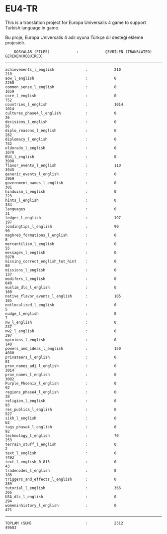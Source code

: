 # EU4-TR

This is a translation project for Europa Universalis 4 game to support Turkish language in game.

Bu proje, Europa Universalis 4 adlı oyuna Türkçe dil desteği ekleme projesidir.


		DOSYALAR (FILES)			:			 ÇEVRİLEN (TRANSLATED)					GEREKEN(REQUIRED)             
   ------------------------------------------------------------------------------------------------------------
	achievements_l_english 	    		: 		 	 210									    210
	aow_l_english          		    	:			 0									    2260
	common_sense_l_english 		    	:			 0										1659
	core_l_english     	   		    	:			 0										752
	countries_l_english    		    	:			 1014										1014
	cultures_phase4_l_english       	:		   	 0										36
	decisions_l_english			       	:			 0										56
	diplo_reasons_l_english	    		:			 0										282
	diplomacy_l_english	      			:			 0										742
	eldorado_l_english		      		:			 0										1078
	EU4_l_english				        :			 0										3998
	flavor_events_l_english		    	:			 110										3945
	generic_events_l_english 	    	:			 0										3969
	government_names_l_english  		:			 0										381
	hinduism_l_english	      			:			 0										223
	hints_l_english		         		:			 0										334
	languages					        :			 0										31
	ledger_l_english			        :			 197										197
	loadingtips_l_english		      	:			 90										90
	maghreb_formations_l_english	    :			 0										8
	mercantilism_l_english			    :			 0										55
	messages_l_english			        :			 0										5970
	missing_correct_english_tut_hint    :			 0										80
	missions_l_english				    :			 0										137
	modifers_l_english				    :			 0										640
	muslim_dlc_l_english			    :			 0										160
	native_flavor_events_l_english		:			 105										105
	notlocalized_l_english		    	:			 0										5
	nudge_l_english					    :			 0										7
	nw_l_english					    :			 0										237
	nw2_l_english			          	:			 0										397
	opinions_l_english			      	:			 0										148
	powers_and_ideas_l_english   		:			 150										4080
	privateers_l_english	      		:			 0										81
	prov_names_adj_l_english	    	:			 0										3014
	prov_names_l_english 		      	:			 0										3002
	Purple_Phoenix_l_english	    	:			 0										92			
	regions_phase4_l_english	    	:			 0										38
	religion_l_english			      	:			 0										93
	res_publica_l_english		      	:			 0										527
	sikh_l_english				       	:			 0										62
	tags_phase4_l_english			    :			 0										92
	technology_l_english		       	:			 70										253
	terrain_stuff_l_english		    	:			 0										2
	text_l_english				       	:			 0										7492	
	text_l_english_0_815	      		:			 0										43
	tradenodes_l_english		      	:			 0										186
	triggers_and_effects_l_english		:			 0										289
	tutorial_l_english			      	:			 366										366
	USA_dlc_l_english			        :			 0										294
	womeninhistory_l_english	    	:			 0										471
-------------------------------------------------------------------------------------------------
	TOPLAM (SUM)				        :			 2312										49683		
